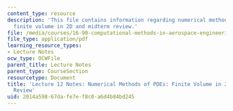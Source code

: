 ```yaml
---
content_type: resource
description: 'This file contains information regarding numerical methods of PDEs:
  finite volume in 2D and midterm review.'
file: /media/courses/16-90-computational-methods-in-aerospace-engineering-spring-2014/2014a59867dafe7ef8c0a6d4b84bd245_MIT16_90S14_Lecture12.pdf
file_type: application/pdf
learning_resource_types:
- Lecture Notes
ocw_type: OCWFile
parent_title: Lecture Notes
parent_type: CourseSection
resourcetype: Document
title: 'Lecture 12 Notes: Numerical Methods of PDEs: Finite Volume in 2D and Midterm
  Review'
uid: 2014a598-67da-fe7e-f8c0-a6d4b84bd245
---
```

